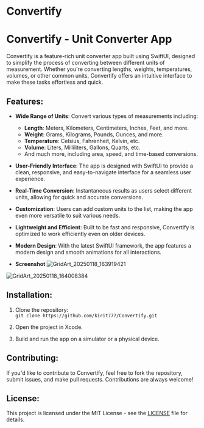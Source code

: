 # Convertify

# Convertify - Unit Converter App

Convertify is a feature-rich unit converter app built using SwiftUI, designed to simplify the process of converting between different units of measurement. Whether you're converting lengths, weights, temperatures, volumes, or other common units, Convertify offers an intuitive interface to make these tasks effortless and quick.

## Features:
- **Wide Range of Units**: Convert various types of measurements including:
  - **Length**: Meters, Kilometers, Centimeters, Inches, Feet, and more.
  - **Weight**: Grams, Kilograms, Pounds, Ounces, and more.
  - **Temperature**: Celsius, Fahrenheit, Kelvin, etc.
  - **Volume**: Liters, Milliliters, Gallons, Quarts, etc.
  - And much more, including area, speed, and time-based conversions.
  
- **User-Friendly Interface**: The app is designed with SwiftUI to provide a clean, responsive, and easy-to-navigate interface for a seamless user experience.

- **Real-Time Conversion**: Instantaneous results as users select different units, allowing for quick and accurate conversions.

- **Customization**: Users can add custom units to the list, making the app even more versatile to suit various needs.

- **Lightweight and Efficient**: Built to be fast and responsive, Convertify is optimized to work efficiently even on older devices.

- **Modern Design**: With the latest SwiftUI framework, the app features a modern design and smooth animations for all interactions.
- **Screenshot**
  ![GridArt_20250118_163919421](https://github.com/user-attachments/assets/0fd491f3-e4a7-4d0f-8816-ceb35dba79f0)

![GridArt_20250118_164008384](https://github.com/user-attachments/assets/784278fd-9ac6-4adf-9db2-3598aa75934a)


## Installation:
1. Clone the repository:  
   `git clone https://github.com/kirit777/Convertify.git`
   
2. Open the project in Xcode.

3. Build and run the app on a simulator or a physical device.

## Contributing:
If you'd like to contribute to Convertify, feel free to fork the repository, submit issues, and make pull requests. Contributions are always welcome!

## License:
This project is licensed under the MIT License - see the [LICENSE](LICENSE) file for details.
